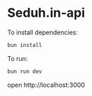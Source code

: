 # Seduh.in-api

To install dependencies:

```sh
bun install
```

To run:

```sh
bun run dev
```

open http://localhost:3000
